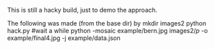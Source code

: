 This is still a hacky build, just to demo the approach.

The following was made (from the base dir) by
  mkdir images2
  python hack.py 
  #wait a while
  python -mosaic example/bern.jpg images2/*p* -o example/final4.jpg -j example/data.json

